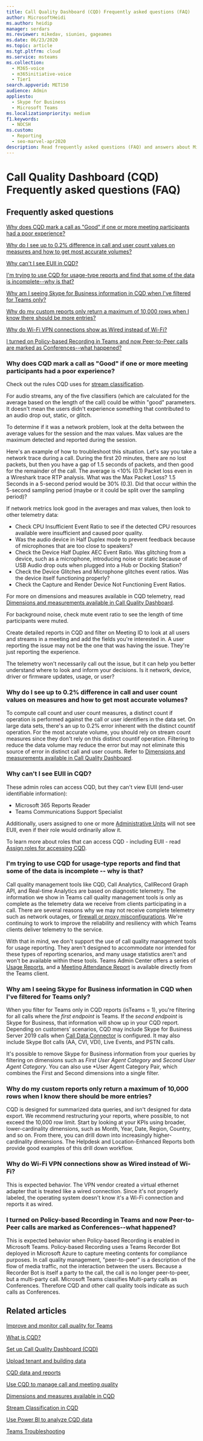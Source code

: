 ```yaml
---
title: Call Quality Dashboard (CQD) Frequently asked questions (FAQ)
author: MicrosoftHeidi
ms.author: heidip
manager: serdars
ms.reviewer: mikedav, siunies, gageames
ms.date: 06/23/2020
ms.topic: article
ms.tgt.pltfrm: cloud
ms.service: msteams
ms.collection: 
  - M365-voice
  - m365initiative-voice
  - Tier1
search.appverid: MET150
audience: Admin
appliesto: 
  - Skype for Business
  - Microsoft Teams
ms.localizationpriority: medium
f1.keywords: 
  - NOCSH
ms.custom: 
  - Reporting
  - seo-marvel-apr2020
description: Read frequently asked questions (FAQ) and answers about Microsoft Teams Call Quality Dashboard (CQD).
---
```


# Call Quality Dashboard (CQD) Frequently asked questions (FAQ)

## Frequently asked questions

[Why does CQD mark a call as "Good" if one or more meeting participants had a poor experience?](#why-does-cqd-mark-a-call-as-good-if-one-or-more-meeting-participants-had-a-poor-experience)

[Why do I see up to 0.2% difference in call and user count values on measures and how to get most accurate volumes? ](#why-do-i-see-up-to-02-difference-in-call-and-user-count-values-on-measures-and-how-to-get-most-accurate-volumes)

[Why can't I see EUII in CQD?](#why-cant-i-see-euii-in-cqd)

[I'm trying to use CQD for usage-type reports and find that some of the data is incomplete--why is that?](#im-trying-to-use-cqd-for-usage-type-reports-and-find-that-some-of-the-data-is-incomplete----why-is-that)

[Why am I seeing Skype for Business information in CQD when I've filtered for Teams only?](#why-am-i-seeing-skype-for-business-information-in-cqd-when-ive-filtered-for-teams-only)

[Why do my custom reports only return a maximum of 10,000 rows when I know there should be more entries?](#why-do-my-custom-reports-only-return-a-maximum-of-10000-rows-when-i-know-there-should-be-more-entries)

[Why do Wi-Fi VPN connections show as Wired instead of Wi-Fi?](#why-do-wi-fi-vpn-connections-show-as-wired-instead-of-wi-fi)

[I turned on Policy-based Recording in Teams and now Peer-to-Peer calls are marked as Conferences--what happened?](#i-turned-on-policy-based-recording-in-teams-and-now-peer-to-peer-calls-are-marked-as-conferences--what-happened)



### Why does CQD mark a call as "Good" if one or more meeting participants had a poor experience?

Check out the rules CQD uses for [stream classification](stream-classification-in-call-quality-dashboard.md).
 
For audio streams, any of the five classifiers (which are calculated for the average based on the length of the call) could be within "good" parameters. It doesn't mean the users didn't experience something that contributed to an audio drop out, static, or glitch. 

To determine if it was a network problem, look at the delta between the average values for the session and the max values. Max values are the maximum detected and reported during the session.
 
Here's an example of how to troubleshoot this situation. Let's say you take a network trace during a call. During the first 20 minutes, there are no lost packets, but then you have a gap of 1.5 seconds of packets, and then good for the remainder of the call. The average is <10% (0.1) Packet loss even in a Wireshark trace RTP analysis. What was the Max Packet Loss? 1.5 Seconds in a 5-second period would be 30% (0.3). Did that occur within the 5-second sampling period (maybe or it could be split over the sampling period)?
 
If network metrics look good in the averages and max values, then look to other telemetry data: 
- Check CPU Insufficient Event Ratio to see if the detected CPU resources available were insufficient and caused poor quality. 
- Was the audio device in Half Duplex mode to prevent feedback because of microphones that are too close to speakers? 
- Check the Device Half Duplex AEC Event Ratio. Was glitching from a device, such as a microphone, introducing noise or static because of USB Audio drop outs when plugged into a Hub or Docking Station?  
- Check the Device Glitches and Microphone glitches event ratios. Was the device itself functioning properly?  
- Check the Capture and Render Device Not Functioning Event Ratios.


For more on dimensions and measures available in CQD telemetry, read [Dimensions and measurements available in Call Quality Dashboard](dimensions-and-measures-available-in-call-quality-dashboard.md).

For background noise, check mute event ratio to see the length of time participants were muted.
 
Create detailed reports in CQD and filter on Meeting ID to look at all users and streams in a meeting and add the fields you're interested in. A user reporting the issue may not be the one that was having the issue. They're just reporting the experience.
 
The telemetry won't necessarily call out the issue, but it can help you better understand where to look and inform your decisions. Is it network, device, driver or firmware updates, usage, or user?

### Why do I see up to 0.2% difference in call and user count values on measures and how to get most accurate volumes? 

To compute call count and user count measures, a distinct count if operation is performed against the call or user identifiers in the data set. On large data sets, there's an up to 0.2% error inherent with the distinct countif operation. For the most accurate volume, you should rely on stream count measures since they don't rely on this distinct countif operation. Filtering to reduce the data volume may reduce the error but may not eliminate this source of error in distinct call and user counts. Refer to [Dimensions and measurements available in Call Quality Dashboard](dimensions-and-measures-available-in-call-quality-dashboard.md).

  
### Why can't I see EUII in CQD?

These admin roles can access CQD, but they can't view EUII (end-user identifiable information):

- Microsoft 365 Reports Reader
- Teams Communications Support Specialist

Additionally, users assigned to one or more [Administrative Units](/azure/active-directory/roles/administrative-units) will not see EUII, even if their role would ordinarily allow it.

To learn more about roles that can access CQD - including EUII - read [Assign roles for accessing CQD](turning-on-and-using-call-quality-dashboard.md#assign-admin-roles-for-access-to-cqd).

### I'm trying to use CQD for usage-type reports and find that some of the data is incomplete -- why is that?

Call quality management tools like CQD, Call Analytics, CallRecord Graph API, and Real-time Analytics are based on diagnostic telemetry. The information we show in Teams call quality management tools is only as complete as the telemetry data we receive from clients participating in a call. There are several reasons why we may not receive complete telemetry such as network outages, or [firewall or proxy misconfigurations](/microsoft-365/enterprise/urls-and-ip-address-ranges). We're continuing to work to improve the reliability and resiliency with which Teams clients deliver telemetry to the service.

With that in mind, we don't support the use of call quality management tools for usage reporting. They aren't designed to accommodate nor intended for these types of reporting scenarios, and many usage statistics aren't and won't be available within these tools. Teams Admin Center offers a series of [Usage Reports](teams-analytics-and-reports/teams-reporting-reference.md), and a [Meeting Attendance Report](teams-analytics-and-reports/meeting-attendance-report.md) is available directly from the Teams client.

### Why am I seeing Skype for Business information in CQD when I've filtered for Teams only?

When you filter for Teams only in CQD reports (isTeams = 1), you're filtering for all calls where the *first endpoint* is Teams. If the *second endpoint* is Skype for Business, that information will show up in your CQD report. Depending on customers’ scenarios, CQD may include Skype for Business Server 2019 calls when [Call Data Connector](/skypeforbusiness/hybrid/plan-call-data-connector) is configured. It may also include Skype Bot calls (AA, CVI, VDI), Live Events, and PSTN calls.

It's possible to remove Skype for Business information from your queries by filtering on dimensions such as *First User Agent Category* and *Second User Agent Category*. You can also use *User Agent Category Pair, which combines the First and Second dimensions into a single filter.

### Why do my custom reports only return a maximum of 10,000 rows when I know there should be more entries?

CQD is designed for summarized data queries, and isn't designed for data export. We recommend restructuring your reports, where possible, to not exceed the 10,000 row limit. Start by looking at your KPIs using broader, lower-cardinality dimensions, such as Month, Year, Date, Region, Country, and so on. From there, you can drill down into increasingly higher-cardinality dimensions. The Helpdesk and Location-Enhanced Reports both provide good examples of this drill down workflow.

### Why do Wi-Fi VPN connections show as Wired instead of Wi-Fi?

This is expected behavior. The VPN vendor created a virtual ethernet adapter that is treated like a wired connection. Since it's not properly labeled, the operating system doesn't know it's a Wi-Fi connection and reports it as wired.

### I turned on Policy-based Recording in Teams and now Peer-to-Peer calls are marked as Conferences--what happened?

This is expected behavior when Policy-based Recording is enabled in Microsoft Teams. Policy-based Recording uses a Teams Recorder Bot deployed in Microsoft Azure to capture meeting contents for compliance purposes. In call quality management, "peer-to-peer" is a description of the flow of media traffic, not the interaction between the users. Because a Recorder Bot is itself a party to the call, the call is no longer peer-to-peer, but a multi-party call. Microsoft Teams classifies Multi-party calls as Conferences. Therefore CQD and other call quality tools indicate as such calls as Conferences. 

## Related articles

[Improve and monitor call quality for Teams](monitor-call-quality-qos.md)

[What is CQD?](CQD-what-is-call-quality-dashboard.md)

[Set up Call Quality Dashboard (CQD)](turning-on-and-using-call-quality-dashboard.md)

[Upload tenant and building data](CQD-upload-tenant-building-data.md)

[CQD data and reports](CQD-data-and-reports.md)

[Use CQD to manage call and meeting quality](quality-of-experience-review-guide.md)

[Dimensions and measures available in CQD](dimensions-and-measures-available-in-call-quality-dashboard.md)

[Stream Classification in CQD](stream-classification-in-call-quality-dashboard.md)

[Use Power BI to analyze CQD data](CQD-Power-BI-query-templates.md)

[Teams Troubleshooting](/MicrosoftTeams/troubleshoot/teams)
